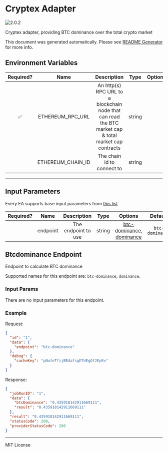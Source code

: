 # Cryptex Adapter

![2.0.2](https://img.shields.io/github/package-json/v/smartcontractkit/external-adapters-js?filename=packages/sources/cryptex/package.json)

Cryptex adapter, providing BTC dominance over the total crypto market

This document was generated automatically. Please see [README Generator](../../scripts#readme-generator) for more info.

## Environment Variables

| Required? |       Name        |                                              Description                                              |  Type  | Options | Default |
| :-------: | :---------------: | :---------------------------------------------------------------------------------------------------: | :----: | :-----: | :-----: |
|    ✅     | ETHEREUM_RPC_URL  | An http(s) RPC URL to a blockchain node that can read the BTC market cap & total market cap contracts | string |         |         |
|           | ETHEREUM_CHAIN_ID |                                      The chain id to connect to                                       | string |         |   `1`   |

---

## Input Parameters

Every EA supports base input parameters from [this list](../../core/bootstrap#base-input-parameters)

| Required? |   Name   |     Description     |  Type  |                                   Options                                    |     Default     |
| :-------: | :------: | :-----------------: | :----: | :--------------------------------------------------------------------------: | :-------------: |
|           | endpoint | The endpoint to use | string | [btc-dominance](#btcdominance-endpoint), [dominance](#btcdominance-endpoint) | `btc-dominance` |

## Btcdominance Endpoint

Endpoint to calculate BTC dominance

Supported names for this endpoint are: `btc-dominance`, `dominance`.

### Input Params

There are no input parameters for this endpoint.

### Example

Request:

```json
{
  "id": "1",
  "data": {
    "endpoint": "btc-dominance"
  },
  "debug": {
    "cacheKey": "pNufeTfzjBR4afsgETdEgOf2EpE="
  }
}
```

Response:

```json
{
  "jobRunID": "1",
  "data": {
    "btcDominance": "0.435918142911669111",
    "result": "0.435918142911669111"
  },
  "result": "0.435918142911669111",
  "statusCode": 200,
  "providerStatusCode": 200
}
```

---

MIT License
